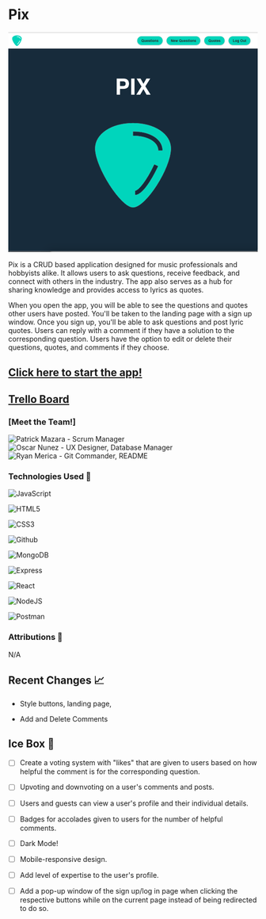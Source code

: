 # Pix

![A mental health app for musicians by Tritonic](public/PIX_3.png)

Pix is a CRUD based application designed for music professionals and hobbyists alike.  It allows users to ask questions, receive feedback, and connect with others in the industry.  The app also serves as a hub for sharing knowledge and provides access to lyrics as quotes.  

When you open the app, you will be able to see the questions and quotes other users have posted. You'll be taken to the landing page with a sign up window. Once you sign up, you'll be able to ask questions and post lyric quotes.  Users can reply with a comment if they have a solution to the corresponding question.  Users have the option to edit or delete their questions, quotes, and comments if they choose.  

## [Click here to start the app!](https://pix-tritonic.netlify.app/)

## [Trello Board](https://trello.com/b/iR0dlKnx/pix-trello-board)

### [Meet the Team!]
![Patrick Mazara - Scrum Manager](https://github.com/zaragotcode)
![Oscar Nunez - UX Designer, Database Manager](https://github.com/oscarnunez1)
![Ryan Merica - Git Commander, README](https://github.com/CaptMerica)

### Technologies Used 💾
![JavaScript](https://img.shields.io/badge/JavaScript-323330?style=for-the-badge&logo=javascript&logoColor=F7DF1E)

![HTML5](https://img.shields.io/badge/HTML5-E34F26?style=for-the-badge&logo=html5&logoColor=white)

![CSS3](https://img.shields.io/badge/CSS3-1572B6?style=for-the-badge&logo=css3&logoColor=white)

![Github](https://img.shields.io/badge/GitHub-100000?style=for-the-badge&logo=github&logoColor=white)

![MongoDB](https://img.shields.io/badge/MongoDB-4EA94B?style=for-the-badge&logo=mongodb&logoColor=white)

![Express](https://img.shields.io/badge/Express.js-000000?style=for-the-badge&logo=express&logoColor=white)

![React](https://img.shields.io/badge/react-%2320232a.svg?style=for-the-badge&logo=react&logoColor=%2361DAFB)

![NodeJS](https://img.shields.io/badge/Node.js-339933?style=for-the-badge&logo=nodedotjs&logoColor=white)

![Postman](https://img.shields.io/badge/Postman-FF6C37?style=for-the-badge&logo=postman&logoColor=white)

### Attributions 🤝
N/A

## Recent Changes 📈

- Style buttons, landing page, 

- Add and Delete Comments


## Ice Box 🧊

-[ ] Create a voting system with "likes" that are given to users based on how helpful the comment is for the corresponding question.

-[ ] Upvoting and downvoting on a user's comments and posts.

-[ ] Users and guests can view a user's profile and their individual details.

-[ ] Badges for accolades given to users for the number of helpful comments.

-[ ] Dark Mode!

-[ ] Mobile-responsive design.

-[ ] Add level of expertise to the user's profile.

-[ ] Add a pop-up window of the sign up/log in page when clicking the respective buttons while on the current page instead of being redirected to do so.
